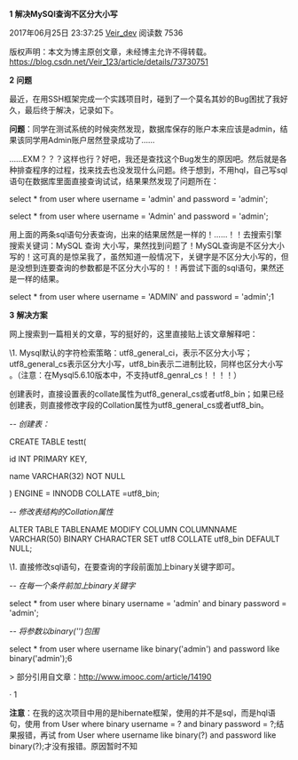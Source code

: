 **1**     **解决MySQl查询不区分大小写**

2017年06月25日 23:37:25 [Veir_dev](https://me.csdn.net/Veir_123) 阅读数 7536

 版权声明：本文为博主原创文章，未经博主允许不得转载。 https://blog.csdn.net/Veir_123/article/details/73730751

**2**     **问题**

最近，在用SSH框架完成一个实践项目时，碰到了一个莫名其妙的Bug困扰了我好久，最后终于解决，记录如下。

**问题**：同学在测试系统的时候突然发现，数据库保存的账户本来应该是admin，结果该同学用Admin账户居然登录成功了……

……EXM？？？这样也行？好吧，我还是查找这个Bug发生的原因吧。然后就是各种排查程序的过程，找来找去也没发现什么问题。终于想到，不用hql，自己写sql语句在数据库里面直接查询试试，结果果然发现了问题所在：

select * from user where username = 'admin' and password = 'admin';

select * from user where username = 'Admin' and password = 'admin';

用上面的两条sql语句分表查询，出来的结果居然是一样的！……！！去搜索引擎搜索关键词：MySQL 查询 大小写，果然找到问题了！MySQL查询是不区分大小写的！这可真的是惊呆我了，虽然知道一般情况下，关键字是不区分大小写的，但是没想到连要查询的参数都是不区分大小写的！！再尝试下面的sql语句，果然还是一样的结果。

select * from user where username = 'ADMIN' and password = 'admin';1

**3**     **解决方案**

网上搜索到一篇相关的文章，写的挺好的，这里直接贴上该文章解释吧：

\1.    Mysql默认的字符检索策略：utf8_general_ci，表示不区分大小写；utf8_general_cs表示区分大小写，utf8_bin表示二进制比较，同样也区分大小写 。（注意：在Mysql5.6.10版本中，不支持utf8_genral_cs！！！！）

创建表时，直接设置表的collate属性为utf8_general_cs或者utf8_bin；如果已经创建表，则直接修改字段的Collation属性为utf8_general_cs或者utf8_bin。

*--* *创建表：*

CREATE TABLE testt(

id INT PRIMARY KEY,

name VARCHAR(32) NOT NULL

) ENGINE = INNODB COLLATE =utf8_bin;

 

*--* *修改表结构的Collation属性*

ALTER TABLE TABLENAME MODIFY COLUMN COLUMNNAME VARCHAR(50) BINARY CHARACTER SET utf8 COLLATE utf8_bin DEFAULT NULL;

 

\1.    直接修改sql语句，在要查询的字段前面加上binary关键字即可。

*--* *在每一个条件前加上binary关键字*

select * from user where binary username = 'admin' and binary password = 'admin';

 

*--* *将参数以binary('')包围*

select * from user where username like binary('admin') and password like binary('admin');6

\> 部分引用自文章：http://www.imooc.com/article/14190

·         1

**注意**：在我的这次项目中用的是hibernate框架，使用的并不是sql，而是hql语句，使用 from User where binary username = ? and binary password = ?;结果报错，再试 from User where username like binary(?) and password like binary(?);才没有报错。原因暂时不知

 
